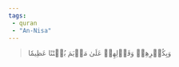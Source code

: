```yaml
---
tags: 
 - quran 
 - "An-Nisa"
---
```


> وَبِكُفۡرِهِمۡ وَقَوۡلِهِمۡ عَلَىٰ مَرۡيَمَ بُهۡتَٰنًا عَظِيمٗا
